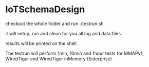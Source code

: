 # IoTSchemaDesign

checkout the whole folder and run ./testrun.sh 

it will setup, run and clean for you all log and data files.

results will be printed on the shell

The testrun will perform 1min, 10min and 1hour tests for MMAPv1, WiredTiger and WiredTiger inMemory (Enterprise)

